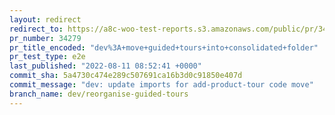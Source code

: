 ```yaml
---
layout: redirect
redirect_to: https://a8c-woo-test-reports.s3.amazonaws.com/public/pr/34279/e2e/index.html
pr_number: 34279
pr_title_encoded: "dev%3A+move+guided+tours+into+consolidated+folder"
pr_test_type: e2e
last_published: "2022-08-11 08:52:41 +0000"
commit_sha: 5a4730c474e289c507691ca16b3d0c91850e407d
commit_message: "dev: update imports for add-product-tour code move"
branch_name: dev/reorganise-guided-tours
---
```

